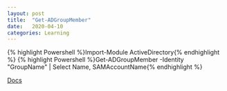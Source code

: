 ```yaml
---
layout: post
title:  "Get-ADGroupMember"
date:   2020-04-10
categories: Learning
---
```

{% highlight Powershell %}Import-Module ActiveDirectory{% endhighlight %}
{% highlight Powershell %}Get-ADGroupMember -Identity "GroupName" | Select Name, SAMAccountName{% endhighlight %}

<a href="https://docs.microsoft.com/en-us/powershell/module/activedirectory/get-adgroupmember?view=winserver2012-ps">Docs
